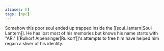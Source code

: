 ```yaml
---
aliases: []
tags: [npc]
---
```

Somehow this poor soul ended up trapped inside the [[soul_lantern|Soul Lantern]]. He has lost most of his memories but knows his name starts with "AR." [[Rulkorf Alpensinger|Rulkorf]]'s attempts to free him have helped him regain a sliver of his identity.